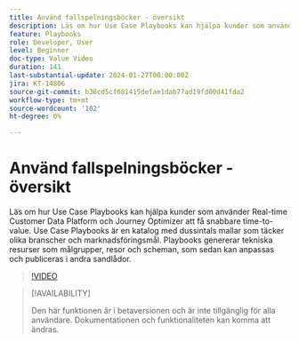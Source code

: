 ```yaml
---
title: Använd fallspelningsböcker - översikt
description: Läs om hur Use Case Playbooks kan hjälpa kunder som använder Real-time Customer Data Platform och Journey Optimizer att få snabbare time-to-value.
feature: Playbooks
role: Developer, User
level: Beginner
doc-type: Value Video
duration: 141
last-substantial-update: 2024-01-27T00:00:00Z
jira: KT-14806
source-git-commit: b38cd5cf681415defae1dab77ad19fd00d41fda2
workflow-type: tm+mt
source-wordcount: '102'
ht-degree: 0%

---
```



# Använd fallspelningsböcker - översikt

Läs om hur Use Case Playbooks kan hjälpa kunder som använder Real-time Customer Data Platform och Journey Optimizer att få snabbare time-to-value. Use Case Playbooks är en katalog med dussintals mallar som täcker olika branscher och marknadsföringsmål. Playbooks genererar tekniska resurser som målgrupper, resor och scheman, som sedan kan anpassas och publiceras i andra sandlådor.

>[!VIDEO](https://video.tv.adobe.com/v/3426896/?learn=on)

>[!AVAILABILITY]
>
>Den här funktionen är i betaversionen och är inte tillgänglig för alla användare. Dokumentationen och funktionaliteten kan komma att ändras.